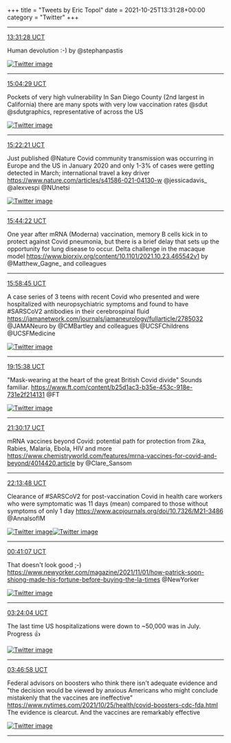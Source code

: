 +++
title = "Tweets by Eric Topol" 
date = 2021-10-25T13:31:28+00:00
category = "Twitter"
+++


---

<a href="https://twitter.com/erictopol/status/1452628882322952192" target="_blank" rel="noreferer">13:31:28 UCT</a>

Human devolution :-)
by @stephanpastis 

<a href="FCjGNMgVgAEerHz.jpg"  ><img src="FCjGNMgVgAEerHz.jpg" alt="Twitter image" ></img></a>

---

<a href="https://twitter.com/erictopol/status/1452652288678322179" target="_blank" rel="noreferer">15:04:29 UCT</a>

Pockets of very high vulnerability
In San Diego County (2nd largest in California) there are many spots with very low vaccination rates @sdut @sdutgraphics, representative of across the US 

<a href="FCjJsv4VEAk4d7q.jpg"  ><img src="FCjJsv4VEAk4d7q.jpg" alt="Twitter image" ></img></a>

---

<a href="https://twitter.com/erictopol/status/1452656784749907970" target="_blank" rel="noreferer">15:22:21 UCT</a>

Just published @Nature 
Covid community transmission was occurring in Europe and the US in January 2020 and only 1-3% of cases were getting detected in March; international travel a key driver
https://www.nature.com/articles/s41586-021-04130-w
@jessicadavis_ @alexvespi @NUnetsi 

<a href="FCjeSVJVgAAW6bx.jpg"  ><img src="FCjeSVJVgAAW6bx.jpg" alt="Twitter image" ></img></a>

---

<a href="https://twitter.com/erictopol/status/1452662324691542019" target="_blank" rel="noreferer">15:44:22 UCT</a>

One year after mRNA (Moderna) vaccination, memory B cells kick in to protect against Covid pneumonia, but there is a brief delay that sets up the opportunity for lung disease to occur. Delta challenge in the macaque model
https://www.biorxiv.org/content/10.1101/2021.10.23.465542v1 by @Matthew_Gagne_ and colleagues



---

<a href="https://twitter.com/erictopol/status/1452665945877463046" target="_blank" rel="noreferer">15:58:45 UCT</a>

A case series of 3 teens with recent Covid who presented and were hospitalized with neuropsychiatric symptoms and found to have #SARSCoV2 antibodies in their cerebrospinal fluid
https://jamanetwork.com/journals/jamaneurology/fullarticle/2785032 @JAMANeuro by @CMBartley and colleagues
@UCSFChildrens @UCSFMedicine 

<a href="FCjntrhUUAEURgf.jpg"  ><img src="FCjntrhUUAEURgf.jpg" alt="Twitter image" ></img></a>

---

<a href="https://twitter.com/erictopol/status/1452715493651988480" target="_blank" rel="noreferer">19:15:38 UCT</a>

"Mask-wearing at the heart of the great British Covid divide"
Sounds familiar.
https://www.ft.com/content/b25d1ac3-b35e-453c-918e-731e2f214131 @FT 

<a href="FCkU0r6VgAAaeJx.jpg"  ><img src="FCkU0r6VgAAaeJx.jpg" alt="Twitter image" ></img></a>

---

<a href="https://twitter.com/erictopol/status/1452749379001933824" target="_blank" rel="noreferer">21:30:17 UCT</a>

mRNA vaccines beyond Covid: potential path for protection from Zika, Rabies, Malaria, Ebola, HIV and more
https://www.chemistryworld.com/features/mrna-vaccines-for-covid-and-beyond/4014420.article by @Clare_Sansom



---

<a href="https://twitter.com/erictopol/status/1452760330736525315" target="_blank" rel="noreferer">22:13:48 UCT</a>

Clearance of #SARSCoV2 for post-vaccination Covid in health care workers who were symptomatic was 11 days (mean) compared to those without symptoms of only 1 day
https://www.acpjournals.org/doi/10.7326/M21-3486 @AnnalsofIM 

<a href="FCk9AILVcAEg35l.jpg"  ><img src="FCk9AILVcAEg35l.jpg" alt="Twitter image" ></img></a><a href="FCk9WmhVQAAwT52.jpg"  ><img src="FCk9WmhVQAAwT52.jpg" alt="Twitter image" ></img></a>

---

<a href="https://twitter.com/erictopol/status/1452797405334687749" target="_blank" rel="noreferer">00:41:07 UCT</a>

That doesn't look good ;-)
https://www.newyorker.com/magazine/2021/11/01/how-patrick-soon-shiong-made-his-fortune-before-buying-the-la-times @NewYorker 

<a href="FCleSfoUUAQQqOr.png"  ><img src="FCleSfoUUAQQqOr.png" alt="Twitter image" ></img></a>

---

<a href="https://twitter.com/erictopol/status/1452838410746400769" target="_blank" rel="noreferer">03:24:04 UCT</a>

The last time US hospitalizations were down to ~50,000 was in July. Progress 👍 

<a href="FCmEwS5VUAoLrCC.jpg"  ><img src="FCmEwS5VUAoLrCC.jpg" alt="Twitter image" ></img></a>

---

<a href="https://twitter.com/erictopol/status/1452844173258752004" target="_blank" rel="noreferer">03:46:58 UCT</a>

Federal advisors on boosters who think there isn't adequate evidence and "the decision would be viewed by anxious Americans who might conclude mistakenly that the vaccines are ineffective"
https://www.nytimes.com/2021/10/25/health/covid-boosters-cdc-fda.html
The evidence is clearcut. And the vaccines are remarkably effective 

<a href="FCmJkqFVIAEjqsI.jpg"  ><img src="FCmJkqFVIAEjqsI.jpg" alt="Twitter image" ></img></a>

---